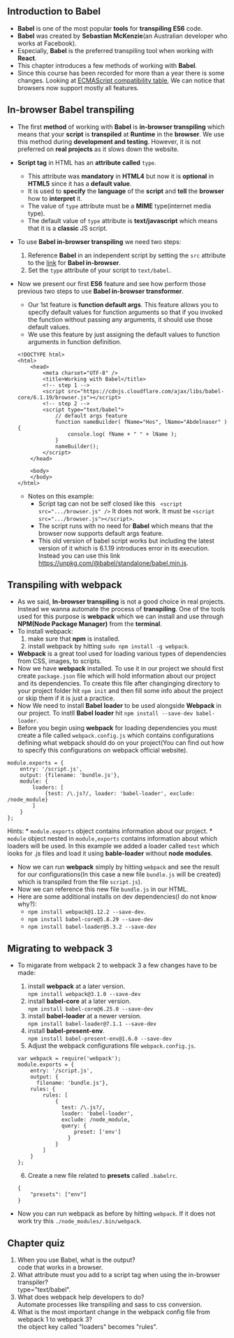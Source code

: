 ## Introduction to Babel
* **Babel** is one of the most popular **tools** for **transpiling ES6** code.
* **Babel** was created by **Sebastian McKenzie**(an Australian developer who works at Facebook).
* Especially, **Babel** is the preferred transpiling tool when working with **React**.
* This chapter introduces a few methods of working with **Babel**.
* Since this course has been recorded for more than a year there is some changes. Looking at [ECMAScript compatibility table](https://kangax.github.io/compat-table/es6/), We can notice that browsers now support mostly all features.  


## In-browser Babel transpiling
* The first **method** of working with **Babel** is **in-browser transpiling** which means that your **script** is **transpiled** at **Runtime** in the **browser**. We use this method during **development and testing**. However, it is not preferred on **real projects** as it slows down the website.
* **Script tag** in HTML has an **attribute called** ` type `.
    * This attribute was **mandatory** in **HTML4** but now it is **optional** in **HTML5** since it has a **default value**.
    * It is used to **specify** the **language** of the **script** and **tell** the **browser** how to **interpret** it.
    * The value of ` type ` attribute must be a **MIME** type(internet media type).
    * The default value of ` type ` attribute is **text/javascript** which means that it is a **classic** JS script.

* To use **Babel in-browser transpiling** we need two steps:
    1. Reference **Babel** in an independent script by setting the ` src ` attribute to the [link](https://cdnjs.cloudflare.com/ajax/libs/babel-core/6.1.19/browser.js) for **Babel in-browser**.
    2. Set the ` type ` attribute of your script to ` text/babel `.

* Now we present our first **ES6** feature and see how perform those previous two steps to use **Babel in-browser transformer**.
    * Our 1st feature is **function default args**. This feature allows you to specify default values for function arguments so that if you invoked the function without passing any arguments, it should use those default values.
    * We use this feature by just assigning the default values to function arguments in function definition.
    ```
    <!DOCTYPE html>
    <html>
        <head>
            <meta charset="UTF-8" />
            <title>Working with Babel</title>
            <!-- step 1 -->
            <script src="https://cdnjs.cloudflare.com/ajax/libs/babel-core/6.1.19/browser.js"></script>
            <!-- step 2 -->
            <script type="text/babel">
                // default args feature
                function nameBuilder( fName="Hos", lName="Abdelnaser" ) {
                    console.log( fName + " " + lName );
                }
                nameBuilder();
            </script>
        </head>

        <body>
        </body>    
    </html>
    ```
    * Notes on this example:
        * Script tag can not be self closed like this ` <script src=".../browser.js" />` It does not work. It must be ` <script src=".../browser.js"></script> `.
        * The script runs with no need for **Babel** which means that the browser now supports default args feature.
        * This old version of babel script works but including the latest version of it which is 6.1.19 introduces error in its execution. Instead you can use this link https://unpkg.com/@babel/standalone/babel.min.js.


## Transpiling with webpack
* As we said, **In-browser transpiling** is not a good choice in real projects. Instead we wanna automate the process of **transpiling**. One of the tools used for this purpose is **webpack** which we can install and use through **NPM(Node Package Manager)** from the **terminal**.
* To install webpack:
    1. make sure that **npm** is installed.
    2. install webpack by hitting ` sudo npm install -g webpack `.
* **Webpack** is a great tool used for loading various types of dependencies from CSS, images, to scripts.
* Now we have **webpack** installed. To use it in our project we should first create ` package.json ` file which will hold information about our project and its dependencies. To create this file after changinging directory to your project folder hit ` npm init ` and then fill some info about the project or skip them if it is just a practice.
* Now We need to install **Babel loader** to be used alongside **Webpack** in our project. To instll **Babel loader** hit ` npm install --save-dev babel-loader `.
* Before you begin using **webpack** for loading dependencies you must create a file called ` webpack.config.js ` which contains configurations defining what webpack should do on your project(You can find out how to specify this configurations on webpack official website).
```
module.exports = {
    entry: '/script.js',
    output: {filename: 'bundle.js'},
    module: {
        loaders: [
            {test: /\.js?/, loader: 'babel-loader', exclude: /node_module}
        ]
    }  
};
```
Hints:
    * ` module.exports ` object contains information about our project.
    * ` module ` object nested in ` module,exports ` contains information about which loaders will be used. In this example we added a loader called ` test ` which looks for .js files and load it using **bable-loader** without **node modules**.

* Now we can run **webpack** simply by hitting ` webpack ` and see the result for our configurations(In this case a new file ` bundle.js ` will be created) which is transpiled from the file ` script.js `).
* Now we can reference this new file ` bundle.js ` in our HTML.
* Here are some additional installs on dev dependencies(I do not know why?):
    *  ` npm install webpack@1.12.2 --save-dev `.
    * ` npm install babel-core@5.8.29 --save-dev `
    * ` npm install babel-loader@5.3.2 --save-dev `


## Migrating to webpack 3
* To migarate from webpack 2 to webpack 3 a few changes have to be made:
    1. install **webpack** at a later version.  
    ` npm install webpack@3.1.0 --save-dev `
    2. install  **babel-core** at a later version.  
    ` npm install babel-core@6.25.0 --save-dev `
    3. install **babel-loader** at a newer version.  
    ` npm install babel-loader@7.1.1 --save-dev `
    4. install **babel-present-env**.  
    ` npm install babel-present-env@1.6.0 --save-dev `
    5. Adjust the webpack configurations file ` webpack.config.js `.
    ```
    var webpack = require('webpack');
    module.exports = {
        entry: '/script.js',
        output: {
          filename: 'bundle.js'},
        rules: {
            rules: [
                {
                  test: /\.js?/,
                  loader: 'babel-loader',
                  exclude: /node_module,
                  query: {
                      preset: ['env']
                    }
                }
            ]
        }  
    };
    ```
    6. Create a new file related to **presets** called ` .babelrc `.  
    ```
    {
        "presets": ["env"]
    }
    ```  

* Now you can run webpack as before by hitting ` webpack `. If it does not work try this ` ./node_modules/.bin/webpack `.


## Chapter quiz
1. When you use Babel, what is the output?  
code that works in a browser.
2. What attribute must you add to a script tag when using the in-browser transpiler?  
type="text/babel".
3. What does webpack help developers to do?  
Automate processes like transpiling and sass to css conversion.
4. What is the most important change in the webpack config file from webpack 1 to webpack 3?  
the object key called "loaders" becomes "rules".
